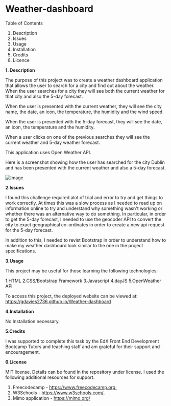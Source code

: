 # Weather-dashboard

Table of Contents

1. Description 
2. Issues 
3. Usage 
4. Installation 
5. Credits 
6. Licence 

**1. Description**

The purpose of this project was to create a weather dashboard application that allows the user to search for a city and find out about the weather. When the user searches for a city they will see both the current weather for that city and also the 5-day forecast. 
 
When the user is presented with the current weather, they will see the city name, the date, an icon, the temperature, the humidity and the wind speed.

When the user is presented with the 5-day forecast, they will see the date, an icon, the temperature and the humidity.

When a user clicks on one of the previous searches they will see the current weather and 5-day weather forecast.

This application uses Open Weather API.

Here is a screenshot showing how the user has searched for the city Dublin and has been presented with the current weather and also a 5-day forecast.

![image](https://github.com/gdavies2736/Weather-dashboard/assets/89836987/7e65cd83-8263-4803-bf8d-451da1489c9c)



**2.Issues**

I found this challenge required alot of trial and error to try and get things to work correctly. At times this was a slow process as I needed to read up on information online to try and understand why something wasn't working or whether there was an alternative way to do something. In particular, in order to get the 5-day forecast, I needed to use the geocoder API to convert the city to exact geographical co-ordinates in order to create a new api request for the 5-day forecast.

In addition to this, I needed to revist Bootstrap in order to understand how to make my weather dashboard look similar to the one in the project specifications. 

**3.Usage**

This project may be useful for those learning the following technologies:

1.HTML
2.CSS/Bootstrap Framework
3.Javascript
4.dayJS
5.OpenWeather API 

To access this project, the deployed website can be viewed at: https://gdavies2736.github.io/Weather-dashboard

**4.Installation**

No Installation necessary.

**5.Credits**

I was supported to complete this task by the EdX Front End Development Bootcamp Tutors and teaching staff and am grateful for their support and encouragement.

**6.License**

MIT license. Details can be found in the repository under license.
I used the following additional resources for support. 
1. Freecodecamp - https://www.freecodecamp.org 
2. W3Schools - https://www.w3schools.com/ 
3. Mimo application - https://mimo.org/
